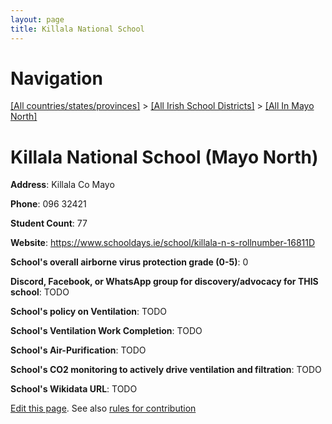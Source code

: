 ```yaml
---
layout: page
title: Killala National School
---
```

# Navigation

[[All countries/states/provinces]](../../..) > [[All Irish School Districts]](../..) > [[All In Mayo North]](..)

# Killala National School (Mayo North)

**Address**: Killala Co Mayo

**Phone**: 096 32421

**Student Count**: 77

**Website**: <https://www.schooldays.ie/school/killala-n-s-rollnumber-16811D>

**School's overall airborne virus protection grade (0-5)**: 0

**Discord, Facebook, or WhatsApp group for discovery/advocacy for THIS school**: TODO

**School's policy on Ventilation**: TODO

**School's Ventilation Work Completion**: TODO

**School's Air-Purification**: TODO

**School's CO2 monitoring to actively drive ventilation and filtration**: TODO

**School's Wikidata URL**: TODO


[Edit this page](https://github.com/ventilate-schools/Ireland/edit/main/./Mayo_North/Killala_National_School.md). See also [rules for contribution](../../../contribution-rules/)